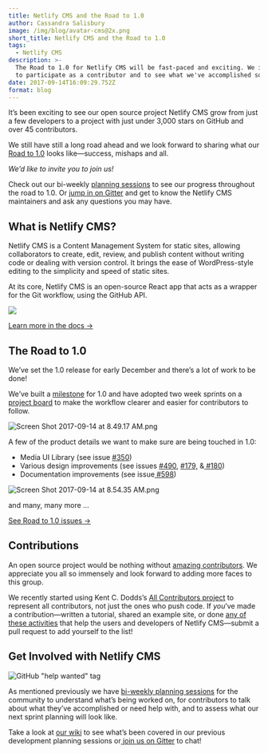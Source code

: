 ```yaml
---
title: Netlify CMS and the Road to 1.0
author: Cassandra Salisbury
image: /img/blog/avatar-cms@2x.png
short_title: Netlify CMS and the Road to 1.0
tags:
  - Netlify CMS
description: >-
  The Road to 1.0 for Netlify CMS will be fast-paced and exciting. We invite you
  to participate as a contributor and to see what we've accomplished so far!
date: 2017-09-14T16:09:29.752Z
format: blog
---
```

It’s been exciting to see our open source project Netlify CMS grow from just a few developers to a project with just under 3,000 stars on GitHub and over 45 contributors.

We still have still a long road ahead and we look forward to sharing what our [Road to 1.0](https://github.com/netlify/netlify-cms/milestone/1) looks like—success, mishaps and all.

*We’d like to invite you to join us!*

Check out our bi-weekly [planning sessions](https://www.netlifycms.org/community/)  to see our progress throughout the road to 1.0. Or [jump in on Gitter](https://gitter.im/netlify/NetlifyCMS) and get to know the Netlify CMS maintainers and ask any questions you may have.

## What is Netlify CMS?

Netlify CMS is a Content Management System for static sites, allowing collaborators to create, edit, review, and publish content without writing code or dealing with version control. It brings the ease of WordPress-style editing to the simplicity and speed of static sites.

At its core, Netlify CMS is an open-source React app that acts as a wrapper for the Git workflow, using the GitHub API.

![](/img/blog/collab.svg)

[Learn more in the docs →](https://www.netlifycms.org/docs/)

## The Road to 1.0

We’ve set the 1.0 release for early December and there’s a lot of work to be done!

We’ve built a [milestone](https://github.com/netlify/netlify-cms/milestone/1)  for 1.0 and have adopted two week sprints on a [project board](https://github.com/netlify/netlify-cms/projects) to make the workflow clearer and easier for contributors to follow.

![Screen Shot 2017-09-14 at 8.49.17 AM.png](https://lh6.googleusercontent.com/6O5T0EZHTqnj0j0TIBsWTa6Ie3ZJ1VzodTbDz4tCLWrSwyA3uno7qMt0VdMnN_KOJdp0mqV6nc-bM5oCqmZuwrii4-KmQZ6ow9XXpg85itQz_FfDBtB82LFf_owmXbxFk63u7oWp)

A few of the product details we want to make sure are being touched in 1.0:

* Media UI Library (see issue [#350](https://github.com/netlify/netlify-cms/issues/350))
* Various design improvements (see issues [#490](https://github.com/netlify/netlify-cms/issues/490), [#179,](https://github.com/netlify/netlify-cms/issues/179) &[ #180](https://github.com/netlify/netlify-cms/issues/180))
* Documentation improvements (see issue[ #598](https://github.com/netlify/netlify-cms/issues/598))

![Screen Shot 2017-09-14 at 8.54.35 AM.png](https://lh4.googleusercontent.com/RGIggT--Vdj5htlR7BFArZHEjm9ZE9OD5TtWHRQGsL4117kNWclgg-bZh8luYGpt9toFh8KB2X4YZgin6cFQB4soGekbsSQ-MaTblfNIdE0pFJOr5VFTVrsCVMLyehabekuKtv_c)

and many, many more …

[See Road to 1.0 issues → ](https://github.com/netlify/netlify-cms/milestone/1)

## Contributions

An open source project would be nothing without [amazing contributors](https://github.com/netlify/netlify-cms#contributors). We appreciate you all so immensely and look forward to adding more faces to this group.

We recently started using Kent C. Dodds’s [All Contributors project](https://github.com/kentcdodds/all-contributors) to represent all contributors, not just the ones who push code. If *you*’ve made a contribution—written a tutorial, shared an example site, or done [any of these activities](https://github.com/kentcdodds/all-contributors#emoji-key) that help the users and developers of Netlify CMS—submit a pull request to add yourself to the list!

## Get Involved with Netlify CMS

![GitHub "help wanted" tag](/img/blog/help-wanted-tag.png)

As mentioned previously we have [bi-weekly planning sessions](https://www.eventbrite.com/e/netlify-cms-planning-session-bi-weekly-tickets-35794058994) for the community to understand what’s being worked on, for contributors to talk about what they’ve accomplished or need help with, and to assess what our next sprint planning will look like.

Take a look at [our wiki](https://github.com/netlify/netlify-cms/wiki) to see what’s been covered in our previous development planning sessions or[ join us on Gitter](https://gitter.im/netlify/NetlifyCMS) to chat!

